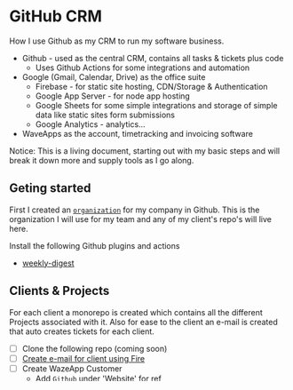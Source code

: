 # GitHub CRM

How I use Github as my CRM to run my software business.

- Github - used as the central CRM, contains all tasks & tickets plus code
  - Uses Github Actions for some integrations and automation
- Google (Gmail, Calendar, Drive) as the office suite
  - Firebase - for static site hosting, CDN/Storage & Authentication
  - Google App Server - for node app hosting
  - Google Sheets for some simple integrations and storage of simple data like static sites form submissions
  - Google Analytics - analytics...
- WaveApps as the account, timetracking and invoicing software

Notice: This is a living document, starting out with my basic steps and will break it down more and supply tools as I go along.

## Geting started

First I created an [`organization`](https://docs.github.com/en/organizations/collaborating-with-groups-in-organizations/about-organizations) for my company in Github. This is the organization I will use for my team and any of my client's repo's will live here.

Install the following Github plugins and actions
- [weekly-digest](https://github.com/apps/weekly-digest)

## Clients & Projects

For each client a monorepo is created which contains all the different Projects associated with it. Also for ease to the client an e-mail is created that auto creates tickets for each client.


- [ ] Clone the following repo (coming soon)
- [ ] [Create e-mail for client using Fire](https://fire.fundersclub.com)
- [ ] Create WazeApp Customer
  - Add `Github` under 'Website' for ref
- [ ] Create associated Google Contact
  - Add 'Github' and the project URL for links to main contact
